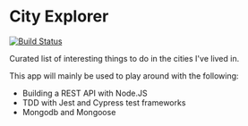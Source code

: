 # City Explorer
[![Build Status](https://travis-ci.org/freddyhm/city-explorer-js.svg?branch=master)](https://travis-ci.org/freddyhm/city-explorer-js)

Curated list of interesting things to do in the cities I've lived in.

This app will mainly be used to play around with the following:

- Building a REST API with Node.JS
- TDD with Jest and Cypress test frameworks
- Mongodb and Mongoose
